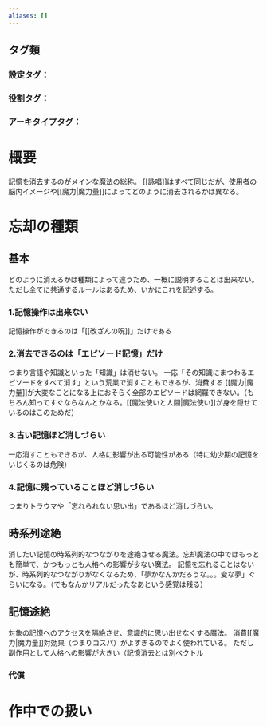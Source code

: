 ```yaml
---
aliases: []
---
```

## タグ類
### 設定タグ：
### 役割タグ：
### アーキタイプタグ：
# 概要
記憶を消去するのがメインな魔法の総称。
[[詠唱]]はすべて同じだが、使用者の脳内イメージや[[魔力|魔力量]]によってどのように消去されるかは異なる。
# 忘却の種類
## 基本
どのように消えるかは種類によって違うため、一概に説明することは出来ない。
ただし全てに共通するルールはあるため、いかにこれを記述する。
### 1.記憶操作は出来ない
記憶操作ができるのは「[[改ざんの呪]]」だけである
### 2.消去できるのは「エピソード記憶」だけ
つまり言語や知識といった「知識」は消せない。
一応「その知識にまつわるエピソードをすべて消す」という荒業で消すこともできるが、消費する
[[魔力|魔力量]]が大変なことになる上におそらく全部のエピソードは網羅できない。（もちろん知ってすぐならなんとかなる。[[魔法使いと人間|魔法使い]]が身を隠せているのはこのためだ）
### 3.古い記憶ほど消しづらい
一応消すこともできるが、人格に影響が出る可能性がある（特に幼少期の記憶をいじくるのは危険）
### 4.記憶に残っていることほど消しづらい
つまりトラウマや「忘れられない思い出」であるほど消しづらい。
## 時系列途絶
消したい記憶の時系列的なつながりを途絶させる魔法。忘却魔法の中ではもっとも簡単で、かつもっとも人格への影響が少ない魔法。
記憶を忘れることはないが、時系列的なつながりがなくなるため、「夢かなんかだろうな。。。変な夢」ぐらいになる。（でもなんかリアルだったなあという感覚は残る）
## 記憶途絶
対象の記憶へのアクセスを隔絶させ、意識的に思い出せなくする魔法。
消費[[魔力|魔力量]]対効果（つまりコスパ）がよすぎるのでよく使われている。
ただし副作用として人格への影響が大きい（記憶消去とは別ベクトル
### 代償
# 作中での扱い